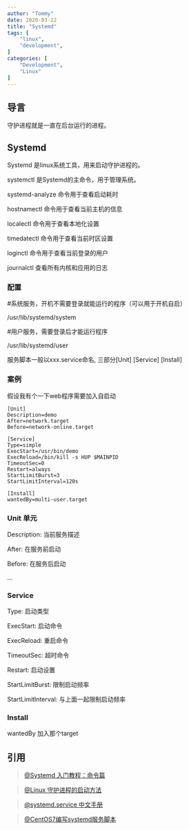 ```yaml
---
author: "Tommy"
date: 2020-03-22
title: "Systemd"
tags: [
    "linux",
    "development",
]
categories: [
    "Development",
    "Linux"
]
---
```



## 导言

守护进程就是一直在后台运行的进程。


## Systemd

Systemd 是linux系统工具，用来启动守护进程的。

systemctl 是Systemd的主命令，用于管理系统。

systemd-analyze 命令用于查看启动耗时

hostnamectl 命令用于查看当前主机的信息

localectl 命令用于查看本地化设置

timedatectl 命令用于查看当前时区设置

loginctl 命令用于查看当前登录的用户

journalctl 查看所有内核和应用的日志

### 配置

#系统服务，开机不需要登录就能运行的程序（可以用于开机自启）

/usr/lib/systemd/system  

#用户服务，需要登录后才能运行程序

/usr/lib/systemd/user    

服务脚本一般以xxx.service命名, 三部分[Unit] [Service] [Install]

### 案例
假设我有个一下web程序需要加入自启动
```
[Unit]
Description=demo
After=network.target
Before=network-online.target

[Service]
Type=simple
ExecStart=/usr/bin/demo
ExecReload=/bin/kill -s HUP $MAINPID
TimeoutSec=0
Restart=always
StartLimitBurst=3
StartLimitInterval=120s

[Install]
wantedBy=multi-user.target
```
### Unit 单元

Description: 当前服务描述

After: 在服务前启动

Before: 在服务后启动

...

### Service

Type: 启动类型

ExecStart: 启动命令

ExecReload: 重启命令

TimeoutSec: 超时命令

Restart: 启动设置

StartLimitBurst: 限制启动频率

StartLimitInterval:  与上面一起限制启动频率

### Install
wantedBy 加入那个target



## 引用

> [@Systemd 入门教程：命令篇](
http://www.ruanyifeng.com/blog/2016/03/systemd-tutorial-commands.html)

> [@Linux 守护进程的启动方法](http://www.ruanyifeng.com/blog/2016/02/linux-daemon.html)


> [@systemd.service 中文手册](http://www.jinbuguo.com/systemd/systemd.service.html)

> [@CentOS7编写systemd服务脚本](https://blog.csdn.net/yuanfangPOET/article/details/89410312?depth_1-utm_source=distribute.pc_relevant.none-task&utm_source=distribute.pc_relevant.none-task)